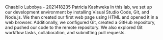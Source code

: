 Chaabilo Lubobya - 2021418235
Patricia Kashweka
In this lab, we set up our development environment by installing Visual Studio Code, Git, and Node.js. We then created our first web page using HTML and opened it in a web browser.
Additionally, we configured Git, created a GitHub repository, and pushed our code to the remote repository. We also explored Git workflow tasks, collaboration, and submitting pull requests.
